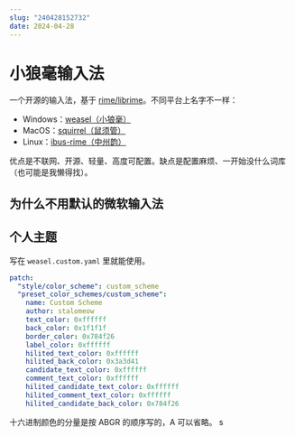 ```yaml
---
slug: "240428152732"
date: 2024-04-28
---
```


# 小狼毫输入法

一个开源的输入法，基于 [rime/librime](https://github.com/rime/librime)。不同平台上名字不一样：

- Windows：[weasel（小狼毫）](https://github.com/rime/weasel)
- MacOS：[squirrel（鼠须管）](https://github.com/rime/squirrel)
- Linux：[ibus-rime（中州韵）](https://github.com/rime/ibus-rime)

优点是不联网、开源、轻量、高度可配置。缺点是配置麻烦、一开始没什么词库（也可能是我懒得找）。

## 为什么不用默认的微软输入法



## 个人主题



写在 `weasel.custom.yaml` 里就能使用。

``` yaml
patch:
  "style/color_scheme": custom_scheme
  "preset_color_schemes/custom_scheme":
    name: Custom Scheme
    author: stalomeow
    text_color: 0xffffff
    back_color: 0x1f1f1f
    border_color: 0x784f26
    label_color: 0xffffff
    hilited_text_color: 0xffffff
    hilited_back_color: 0x3a3d41
    candidate_text_color: 0xffffff
    comment_text_color: 0xffffff
    hilited_candidate_text_color: 0xffffff
    hilited_comment_text_color: 0xffffff
    hilited_candidate_back_color: 0x784f26
```

十六进制颜色的分量是按 ABGR 的顺序写的，A 可以省略。
s
